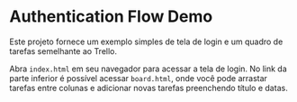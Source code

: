 # Authentication Flow Demo

Este projeto fornece um exemplo simples de tela de login e um quadro de tarefas semelhante ao Trello.

Abra `index.html` em seu navegador para acessar a tela de login. No link da parte inferior é possível acessar `board.html`, onde você pode arrastar tarefas entre colunas e adicionar novas tarefas preenchendo título e datas.
